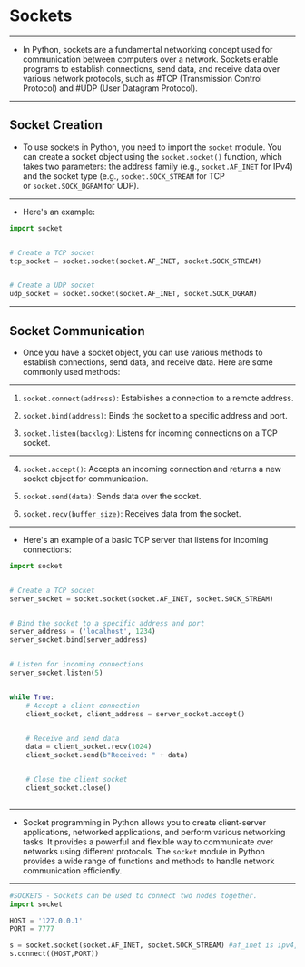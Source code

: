 # Sockets
---

- In Python, sockets are a fundamental networking concept used for communication between computers over a network. Sockets enable programs to establish connections, send data, and receive data over various network protocols, such as #TCP (Transmission Control Protocol) and #UDP (User Datagram Protocol).

---

## Socket Creation

- To use sockets in Python, you need to import the `socket` module. You can create a socket object using the `socket.socket()` function, which takes two parameters: the address family (e.g., `socket.AF_INET` for IPv4) and the socket type (e.g., `socket.SOCK_STREAM` for TCP or `socket.SOCK_DGRAM` for UDP).

---

- Here's an example:

```python
import socket


# Create a TCP socket
tcp_socket = socket.socket(socket.AF_INET, socket.SOCK_STREAM)


# Create a UDP socket
udp_socket = socket.socket(socket.AF_INET, socket.SOCK_DGRAM)

```

---

## Socket Communication

- Once you have a socket object, you can use various methods to establish connections, send data, and receive data. Here are some commonly used methods:

---

1. `socket.connect(address)`: Establishes a connection to a remote address.

2. `socket.bind(address)`: Binds the socket to a specific address and port.

3. `socket.listen(backlog)`: Listens for incoming connections on a TCP socket.

---

4. `socket.accept()`: Accepts an incoming connection and returns a new socket object for communication.

5. `socket.send(data)`: Sends data over the socket.

6. `socket.recv(buffer_size)`: Receives data from the socket.

---

- Here's an example of a basic TCP server that listens for incoming connections:

```python
import socket


# Create a TCP socket
server_socket = socket.socket(socket.AF_INET, socket.SOCK_STREAM)


# Bind the socket to a specific address and port
server_address = ('localhost', 1234)
server_socket.bind(server_address)


# Listen for incoming connections
server_socket.listen(5)


while True:
    # Accept a client connection
    client_socket, client_address = server_socket.accept()


    # Receive and send data
    data = client_socket.recv(1024)
    client_socket.send(b"Received: " + data)


    # Close the client socket
    client_socket.close()
    
```

---

- Socket programming in Python allows you to create client-server applications, networked applications, and perform various networking tasks. It provides a powerful and flexible way to communicate over networks using different protocols. The `socket` module in Python provides a wide range of functions and methods to handle network communication efficiently.

---

```python
#SOCKETS - Sockets can be used to connect two nodes together.
import socket 

HOST = '127.0.0.1' 
PORT = 7777

s = socket.socket(socket.AF_INET, socket.SOCK_STREAM) #af_inet is ipv4, sock stream is a port
s.connect((HOST,PORT))
```